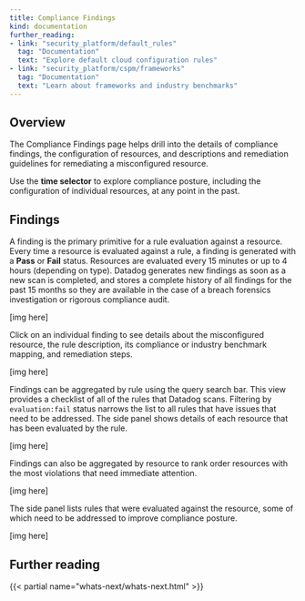 ```yaml
---
title: Compliance Findings
kind: documentation
further_reading:
- link: "security_platform/default_rules"
  tag: "Documentation"
  text: "Explore default cloud configuration rules"
- link: "security_platform/cspm/frameworks"
  tag: "Documentation"
  text: "Learn about frameworks and industry benchmarks"
---
```


## Overview

The Compliance Findings page helps drill into the details of compliance findings, the configuration of resources, and descriptions and remediation guidelines for remediating a misconfigured resource.

Use the **time selector** to explore compliance posture, including the configuration of individual resources, at any point in the past.

## Findings

A finding is the primary primitive for a rule evaluation against a resource. Every time a resource is evaluated against a rule, a finding is generated with a **Pass** or **Fail** status. Resources are evaluated every 15 minutes or up to 4 hours (depending on type). Datadog generates new findings as soon as a new scan is completed, and stores a complete history of all findings for the past 15 months so they are available in the case of a breach forensics investigation or rigorous compliance audit.

[img here]

Click on an individual finding to see details about the misconfigured resource, the rule description, its compliance or industry benchmark mapping, and remediation steps.

[img here]

Findings can be aggregated by rule using the query search bar. This view provides a checklist of all of the rules that Datadog scans. Filtering by `evaluation:fail` status narrows the list to all rules that have issues that need to be addressed. The side panel shows details of each resource that has been evaluated by the rule.

[img here]

Findings can also be aggregated by resource to rank order resources with the most violations that need immediate attention.

[img here]

The side panel lists rules that were evaluated against the resource, some of which need to be addressed to improve compliance posture.

[img here]

## Further reading

{{< partial name="whats-next/whats-next.html" >}}
